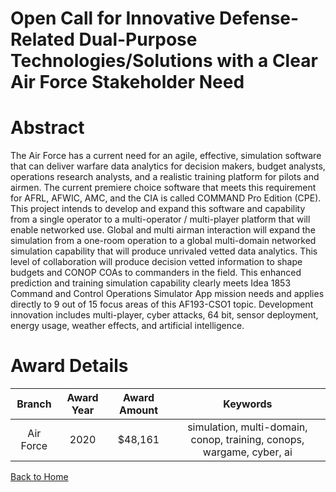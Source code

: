 
Open Call for Innovative Defense-Related Dual-Purpose Technologies/Solutions with a Clear Air Force Stakeholder Need
====================================================================================================================

# Abstract


The Air Force has a current need for an agile, effective, simulation software that can deliver warfare data analytics for decision makers, budget analysts, operations research analysts, and a realistic training platform for pilots and airmen. The current premiere choice software that meets this requirement for AFRL, AFWIC, AMC, and the CIA is called COMMAND Pro Edition (CPE). This project intends to develop and expand this software and capability from a single operator to a multi-operator / multi-player platform that will enable networked use. Global and multi airman interaction will expand the simulation from a one-room operation to a global multi-domain networked simulation capability that will produce unrivaled vetted data analytics. This level of collaboration will produce decision vetted information to shape budgets and CONOP COAs to commanders in the field. This enhanced prediction and training simulation capability clearly meets Idea 1853 Command and Control Operations Simulator App mission needs and applies directly to 9 out of 15 focus areas of this AF193-CSO1 topic. Development innovation includes multi-player, cyber attacks, 64 bit, sensor deployment, energy usage, weather effects, and artificial intelligence.  

# Award Details

|Branch|Award Year|Award Amount|Keywords|
| :---: | :---: | :---: | :---: |
|Air Force|2020|$48,161|simulation, multi-domain, conop, training, conops, wargame, cyber, ai|
  
  


[Back to Home](https://github.com/chrischow/dod_sbir_awards#1700)